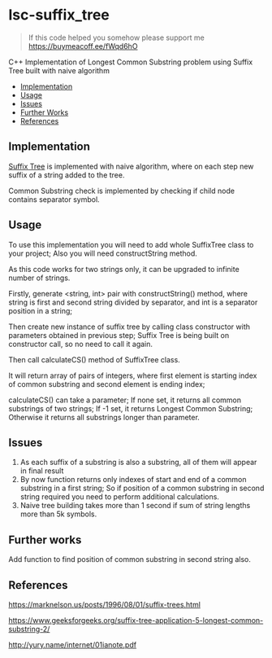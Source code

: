# lsc-suffix_tree
>If this code helped you somehow please support me
><https://buymeacoff.ee/fWqd6hO>

C++ Implementation of Longest Common Substring problem using Suffix Tree built with naive algorithm

- [Implementation](#implementation)
- [Usage](#usage)
- [Issues](#issues)
- [Further Works](#further-work)
- [References](#references)

## Implementation
[Suffix Tree](https://en.wikipedia.org/wiki/Suffix_tree) is implemented with naive algorithm, where on each step new suffix of a string added to the tree.

Common Substring check is implemented by checking if child node contains separator symbol.

## Usage
To use this implementation you will need to add whole SuffixTree class to your project; Also you will need constructString method.

As this code works for two strings only, it can be upgraded to infinite number of strings.

Firstly, generate <string, int> pair with constructString() method, where string is first and second string divided by separator, and int is a separator position in a string;

Then create new instance of suffix tree by calling class constructor with parameters obtained in previous step;
Suffix Tree is being built on constructor call, so no need to call it again.

Then call calculateCS() method of SuffixTree class.

It will return array of pairs of integers, where first element is starting index of common substring and second element is ending index;

calculateCS() can take a parameter; If none set, it returns all common substrings of two strings; If -1 set, it returns Longest Common Substring; Otherwise it returns all substrings longer than parameter.

## Issues
1. As each suffix of a substring is also a substring, all of them will appear in final result
2. By now function returns only indexes of start and end of a common substring in a first string;
So if position of a common substring in second string required you need to perform additional calculations.
3. Naive tree building takes more than 1 second if sum of string lengths more than 5k symbols.

## Further works
Add function to find position of common substring in second string also.

## References
<https://marknelson.us/posts/1996/08/01/suffix-trees.html>

<https://www.geeksforgeeks.org/suffix-tree-application-5-longest-common-substring-2/>

<http://yury.name/internet/01ianote.pdf>
